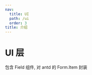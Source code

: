```yaml
---
nav:
  title: UI
  path: /ui
  order: 3
title: 介绍
---
```


# UI 层
包含 Field 组件, 对 antd 的 Form.Item 封装
